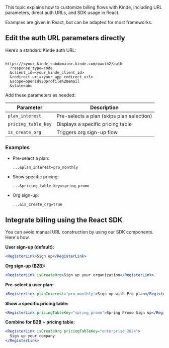 
This topic explains how to customize billing flows with Kinde, including URL parameters, direct auth URLs, and SDK usage in React.

Examples are given in React, but can be adapted for most frameworks.

## Edit the auth URL parameters directly

Here’s a standard Kinde auth URL:

```

https://<your_kinde_subdomain>.kinde.com/oauth2/auth
  ?response_type=code
  &client_id=<your_kinde_client_id>
  &redirect_uri=<your_app_redirect_url>
  &scope=openid%20profile%20email
  &state=abc

```

Add these parameters as needed:

| Parameter | Description |
| --- | --- |
| `plan_interest` | Pre-selects a plan (skips plan selection) |
| `pricing_table_key` | Displays a specific pricing table |
| `is_create_org` | Triggers org sign-up flow |

### Examples

- Pre-select a plan:
    
    ```
    ...&plan_interest=pro_monthly
    ```
    
- Show specific pricing:
    
    ```
    ...&pricing_table_key=spring_promo
    ```
    
- Org sign-up:

    ```
    ...&is_create_org=true
    ```

## Integrate billing using the React SDK

You can avoid manual URL construction by using our SDK components. Here's how.

**User sign-up (default):**

```jsx
<RegisterLink>Sign up</RegisterLink>
```

**Org sign-up (B2B):**

```jsx
<RegisterLink isCreateOrg>Sign up your organization</RegisterLink>
```

**Pre-select a user plan:**

```jsx
<RegisterLink planInterest="pro_monthly">Sign up with Pro plan</RegisterLink>
```

**Show a specific pricing table:**

```jsx
<RegisterLink pricingTableKey="spring_promo">Spring Promo Sign up</RegisterLink>
```

**Combine for B2B + pricing table:**

```jsx
<RegisterLink isCreateOrg pricingTableKey="enterprise_2024">
  Sign up your company
</RegisterLink>
```
